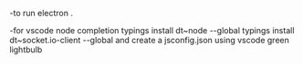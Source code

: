-to run
electron .

-for vscode node completion
typings install dt~node --global
typings install dt~socket.io-client --global
and create a jsconfig.json using vscode green lightbulb

